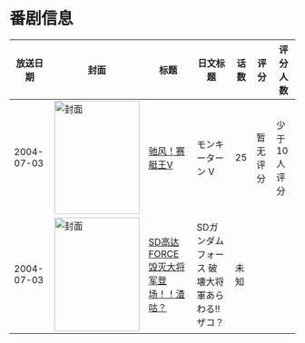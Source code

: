 # 番剧信息

|放送日期|封面|标题|日文标题|话数|评分|评分人数|
|---|---|---|---|---|---|---|
|2004-07-03|<img src="https://lain.bgm.tv/pic/cover/c/4c/32/39300_vmDMD.jpg" alt="封面" style="width:150px;height:200px;object-fit:cover;">|[驰风！赛艇王V](https://bangumi.tv/subject/39300)|モンキーターン V|25|暂无评分|少于10人评分|
|2004-07-03|<img src="https://lain.bgm.tv/pic/cover/c/12/95/533534_rKPU5.jpg" alt="封面" style="width:150px;height:200px;object-fit:cover;">|[SD高达FORCE 毁灭大将军登场！！渣咕？](https://bangumi.tv/subject/533534)|SDガンダムフォース 破壊大将軍あらわる!!ザコ？|未知|||
